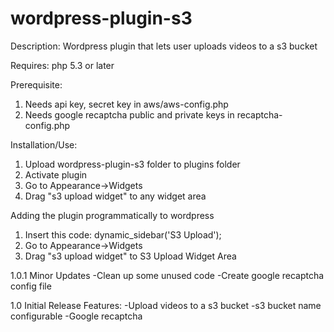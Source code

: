 wordpress-plugin-s3
===================
Description: Wordpress plugin that lets user uploads videos to a s3 bucket

Requires: php 5.3 or later

Prerequisite: 
1. Needs api key, secret key in aws/aws-config.php
2. Needs google recaptcha public and private keys in recaptcha-config.php

Installation/Use:
1. Upload wordpress-plugin-s3 folder to plugins folder
2. Activate plugin
3. Go to Appearance->Widgets
4. Drag "s3 upload widget" to any widget area

Adding the plugin programmatically to wordpress
1. Insert this code: dynamic_sidebar('S3 Upload');
2. Go to Appearance->Widgets
3. Drag "s3 upload widget" to S3 Upload Widget Area


1.0.1
Minor Updates
  -Clean up some unused code
  -Create google recaptcha config file

1.0
Initial Release
  Features:
  -Upload videos to a s3 bucket
  -s3 bucket name configurable 
  -Google recaptcha



